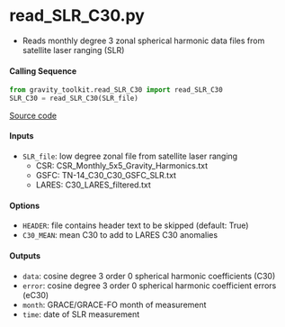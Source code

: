 read_SLR_C30.py
===============

 - Reads monthly degree 3 zonal spherical harmonic data files from satellite laser ranging (SLR)

#### Calling Sequence
```python
from gravity_toolkit.read_SLR_C30 import read_SLR_C30
SLR_C30 = read_SLR_C30(SLR_file)
```
[Source code](https://github.com/tsutterley/read-GRACE-harmonics/blob/master/gravity_toolkit/read_SLR_C30.py)

#### Inputs
 - `SLR_file`: low degree zonal file from satellite laser ranging
     - CSR: CSR_Monthly_5x5_Gravity_Harmonics.txt
     - GSFC: TN-14_C30_C30_GSFC_SLR.txt
     - LARES: C30_LARES_filtered.txt

#### Options
 - `HEADER`: file contains header text to be skipped (default: True)
 - `C30_MEAN`: mean C30 to add to LARES C30 anomalies

#### Outputs
 - `data`: cosine degree 3 order 0 spherical harmonic coefficients (C30)
 - `error`: cosine degree 3 order 0 spherical harmonic coefficient errors (eC30)
 - `month`: GRACE/GRACE-FO month of measurement
 - `time`: date of SLR measurement
